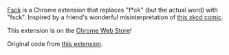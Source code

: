[Fsck](https://chrome.google.com/webstore/detail/adfdpikahffadhmeihhnghmdholipbgl) is a Chrome extension that replaces "f*ck" (but the actual word) with "fsck". Inspired by a friend's wonderful misinterpretation of [this xkcd comic](http://xkcd.com/1678).

This extension is on the [Chrome Web Store](https://chrome.google.com/webstore/detail/adfdpikahffadhmeihhnghmdholipbgl)!

Original code from [this extension](https://github.com/dmos62/nicolas-cage).
